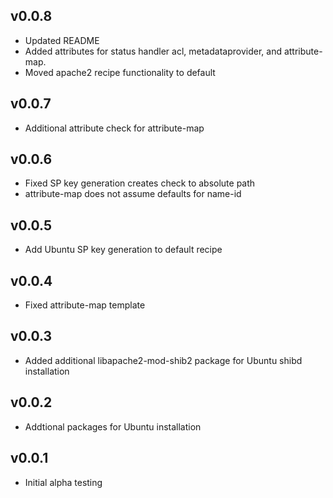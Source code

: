 ## v0.0.8

* Updated README
* Added attributes for status handler acl, metadataprovider, and attribute-map.
* Moved apache2 recipe functionality to default

## v0.0.7

* Additional attribute check for attribute-map

## v0.0.6

* Fixed SP key generation creates check to absolute path
* attribute-map does not assume defaults for name-id

## v0.0.5

* Add Ubuntu SP key generation to default recipe

## v0.0.4

* Fixed attribute-map template

## v0.0.3

* Added additional libapache2-mod-shib2 package for Ubuntu shibd installation

## v0.0.2

* Addtional packages for Ubuntu installation

## v0.0.1

* Initial alpha testing
